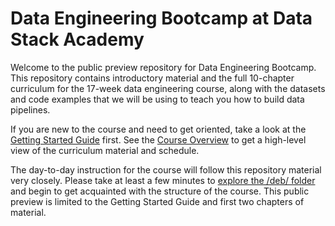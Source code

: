 # Data Engineering Bootcamp at Data Stack Academy

Welcome to the public preview repository for Data Engineering Bootcamp. This repository contains introductory material and the full 10-chapter curriculum for the 17-week data engineering course, along with the datasets and code examples that we will be using to teach you how to build data pipelines.

If you are new to the course and need to get oriented, take a look at the [Getting Started Guide](/getting-started/) first. See the [Course Overview](deb/course-overview.md) to get a high-level view of the curriculum material and schedule.

The day-to-day instruction for the course will follow this repository material very closely. Please take at least a few minutes to [explore the /deb/ folder](/deb/) and begin to get acquainted with the structure of the course. This public preview is limited to the Getting Started Guide and first two chapters of material.


